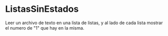 # ListasSinEstados
Leer un archivo de texto en una lista de listas, y al lado de cada lista mostrar el numero de "1" que hay en la misma.
